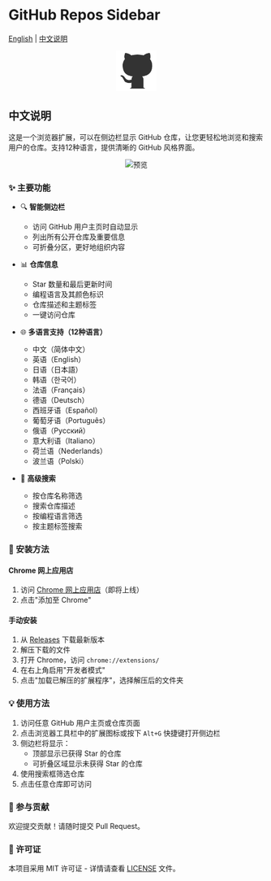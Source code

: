 # GitHub Repos Sidebar

[English](README.md) | [中文说明](#中文说明)

<p align="center">
  <img src="icons/icon128.png" alt="Logo" width="80" height="80">
</p>

## 中文说明

这是一个浏览器扩展，可以在侧边栏显示 GitHub 仓库，让您更轻松地浏览和搜索用户的仓库。支持12种语言，提供清晰的 GitHub 风格界面。

<p align="center">
  <img src="screenshots/preview-zh.png" alt="预览" width="640">
</p>

### ✨ 主要功能

- 🔍 **智能侧边栏**
  - 访问 GitHub 用户主页时自动显示
  - 列出所有公开仓库及重要信息
  - 可折叠分区，更好地组织内容

- 📊 **仓库信息**
  - Star 数量和最后更新时间
  - 编程语言及其颜色标识
  - 仓库描述和主题标签
  - 一键访问仓库

- 🌐 **多语言支持（12种语言）**
  - 中文（简体中文）
  - 英语（English）
  - 日语（日本語）
  - 韩语（한국어）
  - 法语（Français）
  - 德语（Deutsch）
  - 西班牙语（Español）
  - 葡萄牙语（Português）
  - 俄语（Русский）
  - 意大利语（Italiano）
  - 荷兰语（Nederlands）
  - 波兰语（Polski）

- 🔎 **高级搜索**
  - 按仓库名称筛选
  - 搜索仓库描述
  - 按编程语言筛选
  - 按主题标签搜索

### 🚀 安装方法

#### Chrome 网上应用店
1. 访问 [Chrome 网上应用店](https://chrome.google.com/webstore/detail/[extension-id])（即将上线）
2. 点击"添加至 Chrome"

#### 手动安装
1. 从 [Releases](https://github.com/shalom-lab/repo-list/releases) 下载最新版本
2. 解压下载的文件
3. 打开 Chrome，访问 `chrome://extensions/`
4. 在右上角启用"开发者模式"
5. 点击"加载已解压的扩展程序"，选择解压后的文件夹

### 💡 使用方法

1. 访问任意 GitHub 用户主页或仓库页面
2. 点击浏览器工具栏中的扩展图标或按下 `Alt+G` 快捷键打开侧边栏
3. 侧边栏将显示：
   - 顶部显示已获得 Star 的仓库
   - 可折叠区域显示未获得 Star 的仓库
4. 使用搜索框筛选仓库
5. 点击任意仓库即可访问

### 🤝 参与贡献

欢迎提交贡献！请随时提交 Pull Request。

### 📄 许可证

本项目采用 MIT 许可证 - 详情请查看 [LICENSE](LICENSE) 文件。 